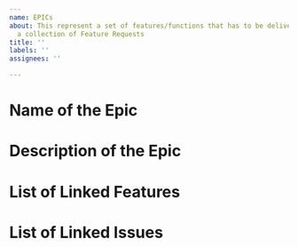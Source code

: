 ```yaml
---
name: EPICs
about: This represent a set of features/functions that has to be delivered.  Usually
  a collection of Feature Requests
title: ''
labels: ''
assignees: ''

---
```


# Name of  the Epic
# Description of the Epic

# List of Linked Features

# List of Linked Issues
